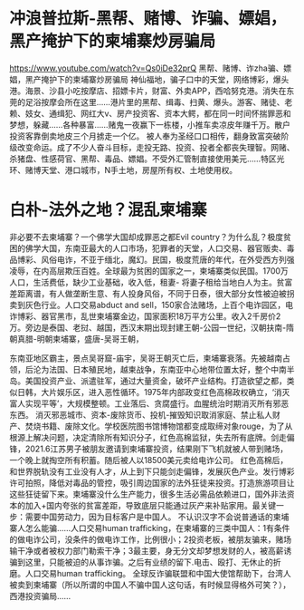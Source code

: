 # 冲浪普拉斯-黑帮、赌博、诈骗、嫖娼，黑产掩护下的柬埔寨炒房骗局
https://www.youtube.com/watch?v=Qs0iDe32prQ
黑帮、赌博、诈zha骗、嫖娼，黑产掩护下的柬埔寨炒房骗局
神仙福地，骗子口中的天堂，网络博彩，爆头港。海景、沙县小吃按摩店、招嫖卡片，财富、外卖APP，西哈努克港。消失在东莞的足浴按摩会所在这里……港片里的黑帮、缉毒、扫黄、爆头。游客、赌徒、老赖、妓女、通缉犯、网红大v、房产投资客、资本大鳄，都在同一时间怀揣罪恶和梦想，躲藏……各种暴富……赌鬼一夜赢下一栋楼，小推车卖凉皮年赚千万。散户投资客靠倒卖地皮三个月掳走一个亿。
被人奉为圣经口口相传，翻身致富突破阶级改变命运。成了不少人奋斗目标，走投无路、投资、投者全都丧失理智。网赌、杀猪盘、性感荷官、黑帮、毒品、嫖娼。不受外汇管制直接使用美元……特区光环、赌博天堂、港口城市，N手土地，房屋所有权、土地使用权。
# 白朴-法外之地？混乱柬埔寨
非必要不去柬埔寨？一个佛学大国却成罪恶之都Evil country？为什么乱？极度贫困的佛学大国，东南亚最大的人口市场，犯罪者的天堂，人口交易、器官贩卖、毒品博彩、风俗电诈，不亚于缅北，魔幻。民国，极度荒唐的年代，在外受西方列强凌辱，在内高层欺压百姓。全球最为贫困的国家之一，柬埔寨类似民国。1700万人口，生活费低，缺少工业基础，收入低，租妻-
将妻子租给当地白人为主。贫富差距离谱，有人做垄断生意、有人投身风俗，不同于日泰，很大部分女性被迫被拐卖到灰色行业。人口交易abduct and sell，150家合法赌场，上百个电诈园区，电诈博彩、器官黑市，乱世柬埔寨金边，国家面积18万平方公里。收入2千房价2万。旁边是泰国、老挝、越国，西汉末期出现封建王朝-公园一世纪，汉朝扶南-隋朝真腊-明朝柬埔寨，盛唐-吴哥王朝，

东南亚地区霸主，景点吴哥窟-庙宇，吴哥王朝灭亡后，柬埔寨衰落。先被越南占领，后沦为法国、日本殖民地，越柬战争，东南亚中心地带位置太好，整个中南半岛。美国投资产业、派遣驻军，通过大量资金，破坏产业结构。打造欲望之都，类似日韩，大片娱乐区，进入恶性循环。1975年内部政变红色高棉政权确立，‘消灭富人实现平等’，大规模整顿。工业落后、贪腐盛行。血腥统治时期消灭所有邪恶东西。
消灭邪恶城市、资本-废除货币、投机-摧毁知识取消家庭、禁止私人财产、焚烧书籍、废除文化。学校医院图书馆博物馆都变成取缔对象rouge，为了从根源上解决问题，决定清除所有知识分子，红色高棉监狱，失去所有底牌。剑走偏锋，2021.6江苏男子被朋友邀请到柬埔寨投资，结果刚下飞机就被人带到赌场，一个晚上就掏空所有积蓄。随后被人以18500美元卖给电诈公司。
红色高棉后，和世界脱轨没有工业没有人才，从上到下只能剑走偏锋，发展灰色产业。发行博彩许可拍照，降低对毒品的管控，吸引周边国家的法外狂徒来投资。打造旅游项目让这些狂徒留下来。柬埔寨没什么生产能力，很多生活必需品依赖进口，国外非法资本的加入+国内夸张的贫富差距，导致底层只能通过灰产来补贴家用。最关键一步：需要中国劳动力，因为目标客户是中国人。
不认识汉字不会说普通话的柬埔寨人怎么能骗……人口交易human trafficking，在柬埔寨的三类中国人：1有条件的做电诈公司，没条件的做电诈工作，比例很小；2投资老板，被朋友骗来，赌场输干净或者被权力部门勒索干净；3最主要，身无分文却梦想发财的人，被高薪诱骗到这里，只能被迫的从事诈骗。之后有业绩的留下.电击、殴打、无休止的折磨。人口交易human trafficking。
全球反诈骗联盟和中国大使馆帮助下，台湾人被卖到柬埔寨（所以所谓的中国人不骗中国人这句话，有时候显得格外可笑？），西港投资骗局……

